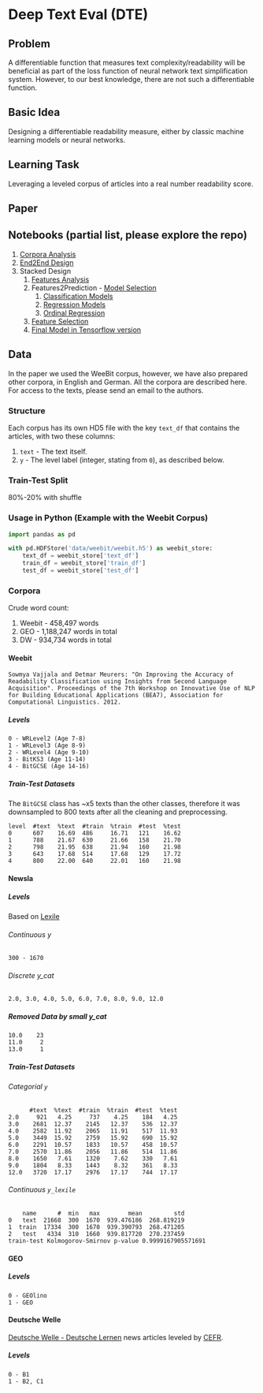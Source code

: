 # Deep Text Eval (DTE)

## Problem
A differentiable function that measures text complexity/readability will be beneficial as part of the loss function of neural network text simplification system. However, to our best knowledge, there are not such a differentiable function.

## Basic Idea
Designing a differentiable readability measure, either by classic machine learning models or neural networks.

## Learning Task
Leveraging a leveled corpus of articles into a real number readability score.

## Paper


## Notebooks (partial list, please explore the repo)
1. [Corpora Analysis](data/Corpora%20Analysis.ipynbz)
2. [End2End Design](end2end/end_to_end_pipeline.ipynb)
3. Stacked Design
	1. [Features Analysis](text2features/weebit/features_analysis.ipynb)
	2. Features2Prediction - [Model Selection](features2prediction/weebit/models-comparison.ipynb)
	   1. [Classification Models](features2prediction/weebit/classification.ipynb)
	   2. [Regression Models](features2prediction/weebit/regression.ipynb)
	   3. [Ordinal Regression](features2prediction/weebit/ordinal-regression.ipynb)
	3. [Feature Selection](features2prediction/weebit/features-selection.ipynb)
	3. [Final Model in Tensorflow version](text2prediction-final/weebit/readability_measure_tensorflow.ipynb)



## Data
In the paper we used the WeeBit corpus, however, we have also prepared other corpora, in English and German. All the corpora are described here. For access to the texts, please send an email to the authors.

### Structure
Each corpus has its own HD5 file with the key `text_df` that contains the
articles, with two these columns:

1. `text` - The text itself.
2. `y` - The level label (integer, stating from `0`), as described below.

### Train-Test Split
80%-20% with shuffle

### Usage in Python (Example with the Weebit Corpus)
```python
import pandas as pd

with pd.HDFStore('data/weebit/weebit.h5') as weebit_store:
	text_df = weebit_store['text_df']
	train_df = weebit_store['train_df']
	test_df = weebit_store['test_df']
```

### Corpora

Crude word count:

1. Weebit - 458,497 words
2. GEO - 1,188,247 words in total
3. DW - 934,734 words in total


#### Weebit
```
Sowmya Vajjala and Detmar Meurers: "On Improving the Accuracy of
Readability Classification using Insights from Second Language
Acquisition". Proceedings of the 7th Workshop on Innovative Use of NLP
for Building Educational Applications (BEA7), Association for
Computational Linguistics. 2012.
```

##### Levels
```
0 - WRLevel2 (Age 7-8)
1 - WRLevel3 (Age 8-9)
2 - WRLevel4 (Age 9-10)
3 - BitKS3 (Age 11-14)
4 - BitGCSE (Age 14-16)
```
##### Train-Test Datasets
The `BitGCSE` class has ~x5 texts than the other classes, therefore it was
downsampled to 800 texts after all the cleaning and preprocessing.

```
level  #text  %text  #train  %train  #test  %test
0      607    16.69  486     16.71   121    16.62
1      788    21.67  630     21.66   158    21.70
2      798    21.95  638     21.94   160    21.98
3      643    17.68  514     17.68   129    17.72
4      800    22.00  640     22.01   160    21.98
```

#### Newsla

##### Levels
Based on [Lexile](https://support.newsela.com/hc/en-us/articles/201218865-Grade-to-Lexile-Conversion-Table)

###### Continuous y
```
300 - 1670
```

###### Discrete y_cat
```
2.0, 3.0, 4.0, 5.0, 6.0, 7.0, 8.0, 9.0, 12.0
```

##### Removed Data by small y_cat
```
10.0    23
11.0     2
13.0     1
```


##### Train-Test Datasets

###### Categorial `y`
```
      #text  %text  #train  %train  #test  %test
2.0     921   4.25     737    4.25    184   4.25
3.0    2681  12.37    2145   12.37    536  12.37
4.0    2582  11.92    2065   11.91    517  11.93
5.0    3449  15.92    2759   15.92    690  15.92
6.0    2291  10.57    1833   10.57    458  10.57
7.0    2570  11.86    2056   11.86    514  11.86
8.0    1650   7.61    1320    7.62    330   7.61
9.0    1804   8.33    1443    8.32    361   8.33
12.0   3720  17.17    2976   17.17    744  17.17
```

###### Continuous `y_lexile`
```
    name      #  min   max        mean         std
0   text  21668  300  1670  939.476186  268.819219
1  train  17334  300  1670  939.390793  268.471205
2   test   4334  310  1660  939.817720  270.237459
train-test Kolmogorov-Smirnov p-value 0.9999167905571691
```


#### GEO
##### Levels
```
0 - GEOlino
1 - GEO
```


#### Deutsche Welle
[Deutsche Welle - Deutsche Lernen](http://www.dw.com/de/deutsch-lernen/s-2055)
news articles leveled by
[CEFR](https://en.wikipedia.org/wiki/Common_European_Framework_of_Reference_for_Languages).

##### Levels
```
0 - B1
1 - B2, C1
```
